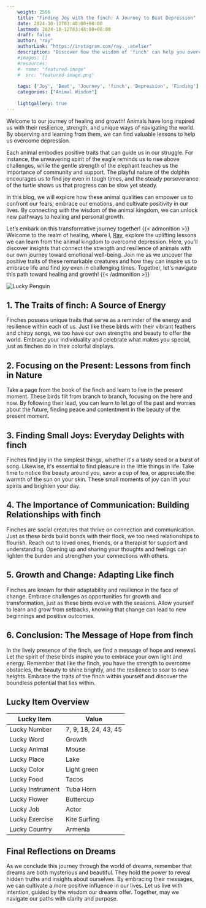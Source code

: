 ```yaml
---
    weight: 2556
    title: "Finding Joy with the finch: A Journey to Beat Depression"  # Assuming 'title' column exists
    date: 2024-10-12T03:48:00+08:00
    lastmod: 2024-10-12T03:48:00+08:00
    draft: false
    author: "ray"
    authorLink: "https://instagram.com/ray._.atelier"
    description: "Discover how the wisdom of 'finch' can help you overcome depression and find joy in your life journey."
    #images: []
    #resources:
    #- name: "featured-image"
    #  src: "featured-image.png"
    
    tags: ['Joy', 'Beat', 'Journey', 'finch', 'Depression', 'Finding']
    categories: ["Animal Wisdom"]
    
    lightgallery: true
---
```

    
Welcome to our journey of healing and growth! Animals have long inspired us with their resilience, strength, and unique ways of navigating the world. By observing and learning from them, we can find valuable lessons to help us overcome depression.

Each animal embodies positive traits that can guide us in our struggle. For instance, the unwavering spirit of the eagle reminds us to rise above challenges, while the gentle strength of the elephant teaches us the importance of community and support. The playful nature of the dolphin encourages us to find joy even in tough times, and the steady perseverance of the turtle shows us that progress can be slow yet steady.

In this blog, we will explore how these animal qualities can empower us to confront our fears, embrace our emotions, and cultivate positivity in our lives. By connecting with the wisdom of the animal kingdom, we can unlock new pathways to healing and personal growth.

Let’s embark on this transformative journey together!
{{< admonition >}}
Welcome to the realm of healing, where I, [Ray](https://instagram.com/ray._.atelier), explore the uplifting lessons we can learn from the animal kingdom to overcome depression. Here, you’ll discover insights that connect the strength and resilience of animals with our own journey toward emotional well-being. Join me as we uncover the positive traits of these remarkable creatures and how they can inspire us to embrace life and find joy even in challenging times. Together, let's navigate this path toward healing and growth!
{{< /admonition >}}

![Lucky Penguin](https://cdn.pixabay.com/photo/2024/09/07/02/34/penguins-9028827_1280.jpg "Lucky Penguin")

## 1. The Traits of finch: A Source of Energy
Finches possess unique traits that serve as a reminder of the energy and resilience within each of us. Just like these birds with their vibrant feathers and chirpy songs, we too have our own strengths and beauty to offer the world. Embrace your individuality and celebrate what makes you special, just as finches do in their colorful displays.

## 2. Focusing on the Present: Lessons from finch in Nature
Take a page from the book of the finch and learn to live in the present moment. These birds flit from branch to branch, focusing on the here and now. By following their lead, you can learn to let go of the past and worries about the future, finding peace and contentment in the beauty of the present moment.

## 3. Finding Small Joys: Everyday Delights with finch
Finches find joy in the simplest things, whether it's a tasty seed or a burst of song. Likewise, it's essential to find pleasure in the little things in life. Take time to notice the beauty around you, savor a cup of tea, or appreciate the warmth of the sun on your skin. These small moments of joy can lift your spirits and brighten your day.

## 4. The Importance of Communication: Building Relationships with finch
Finches are social creatures that thrive on connection and communication. Just as these birds build bonds with their flock, we too need relationships to flourish. Reach out to loved ones, friends, or a therapist for support and understanding. Opening up and sharing your thoughts and feelings can lighten the burden and strengthen your connections with others.

## 5. Growth and Change: Adapting Like finch
Finches are known for their adaptability and resilience in the face of change. Embrace challenges as opportunities for growth and transformation, just as these birds evolve with the seasons. Allow yourself to learn and grow from setbacks, knowing that change can lead to new beginnings and positive outcomes.

## 6. Conclusion: The Message of Hope from finch
In the lively presence of the finch, we find a message of hope and renewal. Let the spirit of these birds inspire you to embrace your own light and energy. Remember that like the finch, you have the strength to overcome obstacles, the beauty to shine brightly, and the resilience to soar to new heights. Embrace the traits of the finch within yourself and discover the boundless potential that lies within.


## Lucky Item Overview
| Lucky Item          | Value              |
|---------------|--------------------|
| Lucky Number        | 7, 9, 18, 24, 43, 45  |
| Lucky Word          | Growth |
| Lucky Animal        | Mouse |
| Lucky Place         | Lake     |
| Lucky Color         | Light green     |
| Lucky Food          | Tacos      |
| Lucky Instrument    | Tuba Horn |
| Lucky Flower        | Buttercup    |
| Lucky Job           | Actor       |
| Lucky Exercise      | Kite Surfing  |
| Lucky Country       | Armenia    |


##  Final Reflections on Dreams

As we conclude this journey through the world of dreams, remember that dreams are both mysterious and beautiful. They hold the power to reveal hidden truths and insights about ourselves. By embracing their messages, we can cultivate a more positive influence in our lives. Let us live with intention, guided by the wisdom our dreams offer. Together, may we navigate our paths with clarity and purpose.
